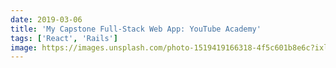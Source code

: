 ```yaml
---
date: 2019-03-06
title: 'My Capstone Full-Stack Web App: YouTube Academy'
tags: ['React', 'Rails']
image: https://images.unsplash.com/photo-1519419166318-4f5c601b8e6c?ixlib=rb-1.2.1&ixid=eyJhcHBfaWQiOjEyMDd9&auto=format&fit=crop&w=1267&q=80
---
```

